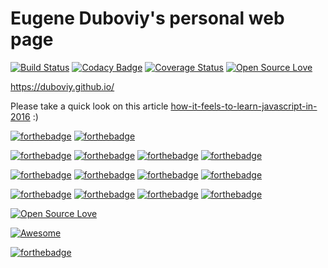 # Eugene Duboviy's personal web page

[![Build Status](https://travis-ci.org/duboviy/duboviy.github.io.svg?branch=master)](https://travis-ci.org/duboviy/duboviy.github.io) [![Codacy Badge](https://api.codacy.com/project/badge/Grade/d918b0c236c4489cb4a16272f77d292e)](https://www.codacy.com/app/dubovoy/duboviy-github-io?utm_source=github.com&amp;utm_medium=referral&amp;utm_content=duboviy/duboviy.github.io&amp;utm_campaign=Badge_Grade) [![Coverage Status](https://coveralls.io/repos/boennemann/badges/badge.svg)](https://coveralls.io/r/boennemann/badges) [![Open Source Love](https://badges.frapsoft.com/os/mit/mit.svg?v=102)](https://github.com/ellerbrock/open-source-badge/)

https://duboviy.github.io/

Please take a quick look on this article [how-it-feels-to-learn-javascript-in-2016](https://hackernoon.com/how-it-feels-to-learn-javascript-in-2016-d3a717dd577f#.brv728gvg) :)

[![forthebadge](http://forthebadge.com/images/badges/compatibility-ie-6.svg)](http://forthebadge.com) [![forthebadge](http://forthebadge.com/images/badges/compatibility-opera-4.svg)](http://forthebadge.com) 

[![forthebadge](http://forthebadge.com/images/badges/made-with-ruby.svg)](http://forthebadge.com) 
[![forthebadge](http://forthebadge.com/images/badges/uses-js.svg)](http://forthebadge.com) [![forthebadge](http://forthebadge.com/images/badges/uses-css.svg)](http://forthebadge.com) [![forthebadge](http://forthebadge.com/images/badges/uses-badges.svg)](http://forthebadge.com)

[![forthebadge](http://forthebadge.com/images/badges/fuck-it-ship-it.svg)](http://forthebadge.com) 
[![forthebadge](http://forthebadge.com/images/badges/built-with-love.svg)](http://forthebadge.com) [![forthebadge](http://forthebadge.com/images/badges/built-by-hipsters.svg)](http://forthebadge.com) [![forthebadge](http://forthebadge.com/images/badges/built-with-swag.svg)](http://forthebadge.com)

[![forthebadge](http://forthebadge.com/images/badges/powered-by-electricity.svg)](http://forthebadge.com) [![forthebadge](http://forthebadge.com/images/badges/powered-by-oxygen.svg)](http://forthebadge.com) [![forthebadge](http://forthebadge.com/images/badges/powered-by-water.svg)](http://forthebadge.com) [![forthebadge](http://forthebadge.com/images/badges/powered-by-responsibility.svg)](http://forthebadge.com) 

[![Open Source Love](https://badges.frapsoft.com/os/v1/open-source.svg?v=102)](https://github.com/ellerbrock/open-source-badge/)

[![Awesome](https://cdn.rawgit.com/sindresorhus/awesome/d7305f38d29fed78fa85652e3a63e154dd8e8829/media/badge.svg)](https://github.com/sindresorhus/awesome)

[![forthebadge](http://forthebadge.com/images/badges/makes-people-smile.svg)](http://forthebadge.com)

